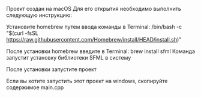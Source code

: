 Проект создан на macOS
Для его открытия необходимо выполнить следующую инструкцию:

Установите homebrew путем ввода команды в Terminal:
/bin/bash -c "$(curl -fsSL https://raw.githubusercontent.com/Homebrew/install/HEAD/install.sh)"

После установки homebrew введите в Terminal:
brew install sfml
Команда запустит установку библиотеки SFML в систему

После установки запустите проект

Если вы хотите запустить этот проект на windows, скопируйте содержимое main.cpp